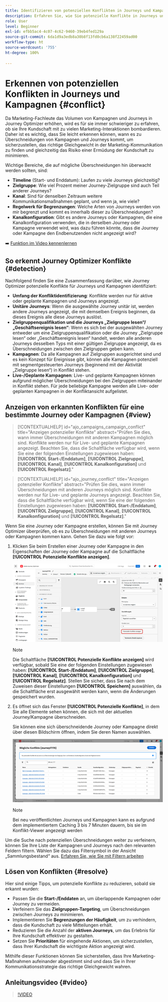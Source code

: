 ```yaml
---
title: Identifizieren von potenziellen Konflikten in Journeys und Kampagnen
description: Erfahren Sie, wie Sie potenzielle Konflikte in Journeys und Kampagnen identifizieren können.
role: User
level: Beginner
exl-id: efbb5ac4-4c07-4c62-9460-39eb4fed129a
source-git-commit: 6da1d9a3edb8a30b8f13fd0cb6a138f22459ad00
workflow-type: ht
source-wordcount: '755'
ht-degree: 100%

---
```


# Erkennen von potenziellen Konflikten in Journeys und Kampagnen {#conflict}

Da Marketing-Fachleute das Volumen von Kampagnen und Journeys in Journey Optimizer erhöhen, wird es für sie immer schwieriger zu erfahren, ob sie Ihre Kundschaft mit zu vielen Marketing-Interaktionen bombardieren. Daher ist es wichtig, dass Sie leicht erkennen können, wann es zu Überschneidungen von Kampagnen und Journeys kommt, um sicherzustellen, das richtige Gleichgewicht in der Marketing-Kommunikation zu finden und gleichzeitig das Risiko einer Ermüdung der Kundschaft zu minimieren.

Wichtige Bereiche, die auf mögliche Überschneidungen hin überwacht werden sollten, sind:

* **Timeline** (Start- und Enddatum): Laufen zu viele Journeys gleichzeitig?
* **Zielgruppe**: Wie viel Prozent meiner Journey-Zielgruppe sind auch Teil anderer Journeys?
* **Kanal**: Sind für denselben Zeitraum weitere Kommunikationsmaßnahmen geplant, und wenn ja, wie viele?
* **Regelwerk für Begrenzungen**: Welche Arten von Journeys werden von mir begrenzt und kommt es innerhalb dieser zu Überschneidungen?
* **Kanalkonfiguration**: Gibt es andere Journeys oder Kampagnen, die eine Kanalkonfiguration verwenden, die in derselben Journey oder Kampagne verwendet wird, was dazu führen könnte, dass die Journey oder Kampagne den Endbenutzenden nicht angezeigt wird?

➡️ [Funktion im Video kennenlernen](#video)

## So erkennt Journey Optimizer Konflikte {#detection}

Nachfolgend finden Sie eine Zusammenfassung darüber, wie Journey Optimizer potenzielle Konflikte für Journeys und Kampagnen identifiziert:

* **Umfang der Konfliktidentifizierung**: Konflikte werden nur für aktive oder geplante Kampagnen und Journeys angezeigt.
* **Unitäre Journeys**: Wenn die ausgewählte Journey unitär ist, werden andere Journeys angezeigt, die mit demselben Ereignis beginnen, da dieses Ereignis alle diese Journeys auslöst.
* **Zielgruppenqualifikation und die Journeys „Zielgruppe lesen“/„Geschäftsereignis lesen“**: Wenn es sich bei der ausgewählten Journey entweder um eine Zielgruppenqualifikation oder die Journey „Zielgruppe lesen“ oder „Geschäftsereignis lesen“ handelt, werden alle anderen Journeys desselben Typs mit einer gültigen Zielgruppe angezeigt, da es Überschneidungen zwischen den Zielgruppen geben kann.
* **Kampagnen**: Da alle Kampagnen auf Zielgruppen ausgerichtet sind und es kein Konzept für Ereignisse gibt, können alle Kampagnen potenziell mit segmentgesteuerten Journeys (beginnend mit der Aktivität „Zielgruppe lesen“) in Konflikt stehen.
* **Live-/Geplante Kampagnen**: Live- und geplante Kampagnen können aufgrund möglicher Überschneidungen bei den Zielgruppen miteinander in Konflikt stehen. Für jede beliebige Kampagne werden alle Live- oder geplanten Kampagnen in der Konfliktansicht aufgelistet.

## Anzeigen von erkannten Konflikten für eine bestimmte Journey oder Kampagnen {#view}

>[!CONTEXTUALHELP]
>id="ajo_campaigns_campaign_conflict"
>title="Anzeigen potenzieller Konflikte"
>abstract="Prüfen Sie dies, wann immer Überschneidungen mit anderen Kampagnen möglich sind. Konflikte werden nur für Live- und geplante Kampagnen angezeigt. Beachten Sie, dass die Schaltfläche verfügbar wird, wenn Sie eine der folgenden Einstellungen zugewiesen haben: **[!UICONTROL Start-/Enddatum]**, **[!UICONTROL Zielgruppe]**, **[!UICONTROL Kanal]**, **[!UICONTROL Kanalkonfiguration]** und **[!UICONTROL Regelsatz]**."

>[!CONTEXTUALHELP]
>id="ajo_journey_conflict"
>title="Anzeigen potenzieller Konflikte"
>abstract="Prüfen Sie dies, wann immer Überschneidungen mit anderen Journeys möglich sind. Konflikte werden nur für Live- und geplante Journeys angezeigt. Beachten Sie, dass die Schaltfläche verfügbar wird, wenn Sie eine der folgenden Einstellungen zugewiesen haben: **[!UICONTROL Start-/Enddatum]**, **[!UICONTROL Zielgruppe]**, **[!UICONTROL Kanal]**, **[!UICONTROL Kanalkonfiguration]** und **[!UICONTROL Regelsatz]**."

Wenn Sie eine Journey oder Kampagne erstellen, können Sie mit Journey Optimizer überprüfen, ob es zu Überschneidungen mit anderen Journeys oder Kampagnen kommen kann. Gehen Sie dazu wie folgt vor:

1. Klicken Sie beim Erstellen einer Journey oder Kampagne in den Eigenschaften der Journey oder Kampagne auf die Schaltfläche **[!UICONTROL Potenzielle Konflikte anzeigen]**.

   ![](assets/view-conflicts.png)

   >[!NOTE]
   >
   >Die Schaltfläche **[!UICONTROL Potenzielle Konflikte anzeigen]** wird verfügbar, sobald Sie eine der folgenden Einstellungen zugewiesen haben: **[!UICONTROL Start-/Enddatum]**, **[!UICONTROL Zielgruppe]**, **[!UICONTROL Kanal]**, **[!UICONTROL Kanalkonfiguration]** und **[!UICONTROL Regelsatz]**. Stellen Sie sicher, dass Sie nach dem Zuweisen dieser Einstellungen **[!UICONTROL Speichern]** auswählen, da die Schaltfläche erst ausgewählt werden kann, wenn die Änderungen gespeichert wurden.

1. Es öffnet sich das Fenster **[!UICONTROL Potenzielle Konflikte]**, in dem Sie alle Elemente sehen können, die sich mit der aktuellen Journey/Kampagne überschneiden.

   Sie können eine sich überschneidende Journey oder Kampagne direkt über diesen Bildschirm öffnen, indem Sie deren Namen auswählen.

   ![](assets/potential-conflicts.png)

   >[!NOTE]
   >
   >Bei neu veröffentlichten Journeys und Kampagnen kann es aufgrund dem implementiertem Caching 3 bis 7 Minuten dauern, bis sie im Konflikt-Viewer angezeigt werden

Um die Suche nach potenziellen Überschneidungen weiter zu verfeinern, können Sie Ihre Liste der Kampagnen und Journeys nach den relevanten Feldern filtern. Wählen Sie dazu das Filtersymbol in der Ansicht „Sammlungsbestand“ aus. [Erfahren Sie, wie Sie mit Filtern arbeiten](../start/search-filter-categorize.md#filter-lists)

## Lösen von Konflikten {#resolve}

Hier sind einige Tipps, um potenzielle Konflikte zu reduzieren, sobald sie erkannt wurden:

* Passen Sie die **Start-/Enddaten** an, um überlappende Kampagnen oder Journey zu vermeiden.
* Verfeinern Sie das **Zielgruppen-Targeting**, um Überschneidungen zwischen Journeys zu minimieren.
* Implementieren Sie **Begrenzungen der Häufigkeit**, um zu verhindern, dass die Kundschaft zu viele Mitteilungen erhält.
* Reduzieren Sie die Anzahl der **aktiven Journeys**, um das Erlebnis für Ihre Kundschaft effektiver zu gestalten.
* Setzen Sie **Prioritäten** für eingehende Aktionen, um sicherzustellen, dass Ihrer Kundschaft die wichtigste Aktion angezeigt wird.

Mithilfe dieser Funktionen können Sie sicherstellen, dass Ihre Marketing-Maßnahmen aufeinander abgestimmt sind und dass Sie in Ihrer Kommunikationsstrategie das richtige Gleichgewicht wahren.

## Anleitungsvideo {#video}

>[!VIDEO](https://video.tv.adobe.com/v/3435528?quality=12)
